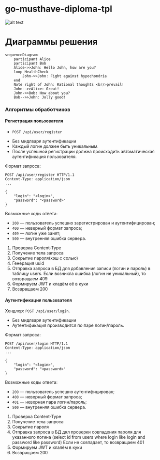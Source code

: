 # go-musthave-diploma-tpl

![alt text](https://github.com/Alena-Kurushkina/gophermart.git/db_erd.png)

# Диаграммы решения

```mermaid
sequenceDiagram
    participant Alice
    participant Bob
    Alice->>John: Hello John, how are you?
    loop HealthCheck
        John->>John: Fight against hypochondria
    end
    Note right of John: Rational thoughts <br/>prevail!
    John-->>Alice: Great!
    John->>Bob: How about you?
    Bob-->>John: Jolly good!
```

### Алгоритмы обработчиков

#### **Регистрация пользователя**

* `POST /api/user/register` 

- Без мидлваря аутентификации
- Каждый логин должен быть уникальным.
- После успешной регистрации должна происходить автоматическая аутентификация пользователя.

Формат запроса:

```
POST /api/user/register HTTP/1.1
Content-Type: application/json
...

{
	"login": "<login>",
	"password": "<password>"
}
```

Возможные коды ответа:

- `200` — пользователь успешно зарегистрирован и аутентифицирован;
- `400` — неверный формат запроса;
- `409` — логин уже занят;
- `500` — внутренняя ошибка сервера.

1. Проверка Content-Type
2. Получение тела запроса
3. Сокрытие пароля(хэш с солью)
4. Генерация uuid
4. Отправка запроса в БД для добавления записи (логин и пароль) в таблицу users.
    Если возникла ошибка (логин не уникальный), то возвращаем 409
5. Формируем JWT и кладём её в куки
6. Возвращаем 200

#### **Аутентификация пользователя**

Хендлер: `POST /api/user/login`.

- Без мидлваря аутентификации
- Аутентификация производится по паре логин/пароль.

Формат запроса:

```
POST /api/user/login HTTP/1.1
Content-Type: application/json
...

{
	"login": "<login>",
	"password": "<password>"
}
```

Возможные коды ответа:

- `200` — пользователь успешно аутентифицирован;
- `400` — неверный формат запроса;
- `401` — неверная пара логин/пароль;
- `500` — внутренняя ошибка сервера.

1. Проверка Content-Type
2. Получение тела запроса
3. Сокрытие пароля
4. Отправка запроса в БД дял проверки совпадения пароля для указанного логина (select id from users where login like login and password like password)
    Если не совпадает, то возвращаем 401
5. Формируем JWT и клалём в куки
6. Возвращаем 200